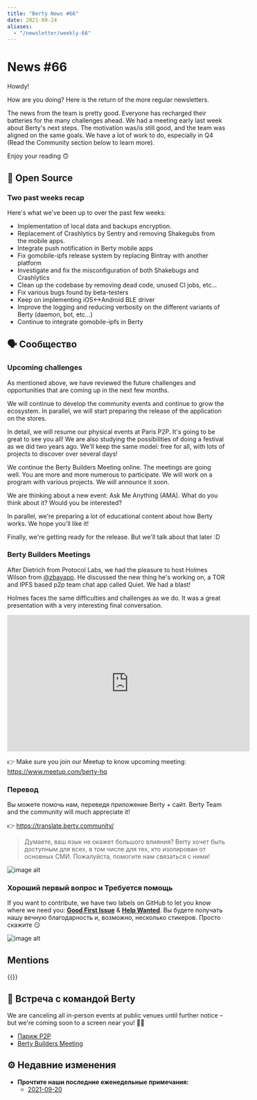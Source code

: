 ```yaml
---
title: "Berty News #66"
date: 2021-09-24
aliases:
  - "/newsletter/weekly-66"
---
```


# News #66

Howdy!

How are you doing? Here is the return of the more regular newsletters.

The news from the team is pretty good. Everyone has recharged their batteries for the many challenges ahead. We had a meeting early last week about Berty's next steps. The motivation was/is still good, and the team was aligned on the same goals. We have a lot of work to do, especially in Q4 (Read the Community section below to learn more).

Enjoy your reading 🙃


## 🚀 Open Source


### Two past weeks recap

Here's what we've been up to over the past few weeks:
* Implementation of local data and backups encryption.
* Replacement of Crashlytics by Sentry and removing Shakegubs from the mobile apps.
* Integrate push notification in Berty mobile apps
* Fix gomobile-ipfs release system by replacing Bintray with another platform
* Investigate and fix the misconfiguration of both Shakebugs and Crashlytics
* Clean up the codebase by removing dead code, unused CI jobs, etc...
* Fix various bugs found by beta-testers
* Keep on implementing iOS<->Android BLE driver
* Improve the logging and reducing verbosity on the different variants of Berty (daemon, bot, etc...)
* Continue to integrate gomobile-ipfs in Berty



## 🗣️ Сообщество

### Upcoming challenges

As mentioned above, we have reviewed the future challenges and opportunities that are coming up in the next few months.

We will continue to develop the community events and continue to grow the ecosystem. In parallel, we will start preparing the release of the application on the stores.

In detail, we will resume our physical events at Paris P2P. It's going to be great to see you all! We are also studying the possibilities of doing a festival as we did two years ago. We'll keep the same model: free for all, with lots of projects to discover over several days!

We continue the Berty Builders Meeting online. The meetings are going well. You are more and more numerous to participate. We will work on a program with various projects. We will announce it soon.

We are thinking about a new event: Ask Me Anything (AMA). What do you think about it? Would you be interested?

In parallel, we're preparing a lot of educational content about how Berty works. We hope you'll like it!

Finally, we're getting ready for the release. But we'll talk about that later :D


### Berty Builders Meetings

After Dietrich from Protocol Labs, we had the pleasure to host Holmes Wilson from [@zbayapp](https://twitter.com/ZbayApp). He discussed the new thing he's working on, a TOR and IPFS based p2p team chat app called Quiet. We had a blast!

Holmes faces the same difficulties and challenges as we do. It was a great presentation with a very interesting final conversation. 

<iframe width="560" height="315" src="https://www.youtube.com/embed/TZaa0CUyBaA" title="YouTube video player" frameborder="0" allow="accelerometer; autoplay; clipboard-write; encrypted-media; gyroscope; picture-in-picture" allowfullscreen></iframe>

👉 Make sure you join our Meetup to know upcoming meeting: https://www.meetup.com/berty-hq


### Перевод

Вы можете помочь нам, переведя приложение Berty + сайт. Berty Team and the community will much appreciate it!

👉 https://translate.berty.community/

> Думаете, ваш язык не окажет большого влияния? Berty хочет быть доступным для всех, в том числе для тех, кто изолирован от основных СМИ. Пожалуйста, помогите нам связаться с ними!

![image alt](https://media.giphy.com/media/26BRDvCpnEukGhmHC/giphy.gif)

### Хороший первый вопрос и Требуется помощь

If you want to contribute, we have two labels on GitHub to let you know where we need you: [**Good First Issue**](https://github.com/issues?q=is%3Aissue+is%3Aopen+org%3Aberty+label%3A%22good+first+issue%22+sort%3Aupdated-desc) & [**Help Wanted**](https://github.com/issues?q=is%3Aissue+is%3Aopen+org%3Aberty+label%3A%22help+wanted%22+sort%3Aupdated-desc+). Вы будете получать нашу вечную благодарность и, возможно, несколько стикеров. Просто скажите 😏

![image alt](https://media.giphy.com/media/14jQC2AONxNBHq/giphy.gif)

## Mentions


{{<tweet id="1441377628443734021">}}




## 🎉 Встреча с командой Berty

We are canceling all in-person events at public venues until further notice – but we're coming soon to a screen near you! 🚧🚧

* [Париж P2P](https://p2p.paris/)
* [Berty Builders Meeting](https://www.meetup.com/berty-hq/)

## ⚙️ Недавние изменения

* **Прочтите наши последние еженедельные примечания:**
    * [2021-09-20](https://github.com/berty/community/blob/master/meeting-notes/2021/Q3/2021-09-20--staff-team-weekly-sync.md)

